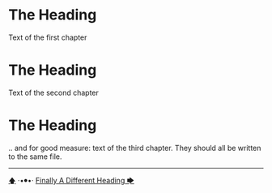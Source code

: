 # The Heading

Text of the first chapter

# The Heading

Text of the second chapter

# The Heading

.. and for good measure: text of the third chapter.
They should all be written to the same file.



---

[🡅](./toc.md) ·•⦁•· [Finally A Different Heading 🡆](./Finally-A-Different-Heading.md)
